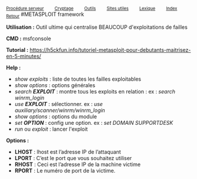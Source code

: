 <sub>[Procédure serveur](server_procedure.md)&nbsp; &nbsp; &nbsp; &nbsp; &nbsp;[Cryptage](cryptage.md)&nbsp; &nbsp; &nbsp; &nbsp; &nbsp;[Outils](tools.md)&nbsp; &nbsp; &nbsp; &nbsp; &nbsp;[Sites utiles](useful_website.md)&nbsp; &nbsp; &nbsp; &nbsp; &nbsp;[Lexique](lexique.md)&nbsp; &nbsp; &nbsp; &nbsp; &nbsp;[Index](index.md)</sub>
<sub>[Retour](tools.md)</sub>
#METASPLOIT framework

**Utilisation :** Outil ultime qui centralise BEAUCOUP d'exploitations de failles

**CMD :** msfconsole

**Tutorial :** https://h5ckfun.info/tutoriel-metasploit-pour-debutants-maitrisez-en-5-minutes/

**Help :**
- *show exploits* : liste de toutes les failles exploitables
- *show options* : options générales
- *search **EXPLOIT*** : montre tous les exploits en relation : ex : *search winrm_login*
- *use **EXPLOIT*** : sélectionner. ex : *use auxiliary/scanner/winrm/winrm_login*
- *show options* : options du module
- *set **OPTION*** : config une option. ex : *set DOMAIN SUPPORTDESK*
- *run* ou *exploit* : lancer l'exploit

**Options :**
- **LHOST** : lhost est l’adresse IP de l’attaquant
- **LPORT** : C’est le port que vous souhaitez utiliser
- **RHOST** : Ceci est l’adresse IP de la machine victime
- **RPORT** : Le numéro de port de la victime.




 